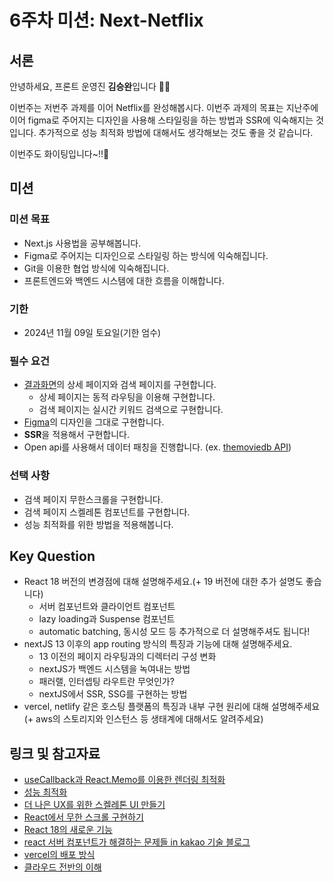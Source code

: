 # 6주차 미션: Next-Netflix

## 서론

안녕하세요, 프론트 운영진 **김승완**입니다 🐶🍮

이번주는 저번주 과제를 이어 Netflix를 완성해봅시다. 이번주 과제의 목표는 지난주에 이어 figma로 주어지는 디자인을 사용해 스타일링을 하는 방법과 SSR에 익숙해지는 것입니다. 추가적으로 성능 최적화 방법에 대해서도 생각해보는 것도 좋을 것 같습니다.

이번주도 화이팅입니다~!!💪

## 미션

### 미션 목표

- Next.js 사용법을 공부해봅니다.
- Figma로 주어지는 디자인으로 스타일링 하는 방식에 익숙해집니다.
- Git을 이용한 협업 방식에 익숙해집니다.
- 프론트엔드와 백엔드 시스템에 대한 흐름을 이해합니다.

### 기한

- 2024년 11월 09일 토요일(기한 엄수)

### 필수 요건

- [결과화면](https://next-netflix-18th-2.vercel.app/)의 상세 페이지와 검색 페이지를 구현합니다.
    - 상세 페이지는 동적 라우팅을 이용해 구현합니다.
    - 검색 페이지는 실시간 키워드 검색으로 구현합니다.
- [Figma](https://www.figma.com/file/UqdXDovIczt1Gl0IjknHQf/Netflix?node-id=0%3A1)의 디자인을 그대로 구현합니다.
- **SSR**을 적용해서 구현합니다.
- Open api를 사용해서 데이터 패칭을 진행합니다. (ex. [themoviedb API](https://developers.themoviedb.org/3/getting-started/introduction))

### 선택 사항

- 검색 페이지 무한스크롤을 구현합니다.
- 검색 페이지 스켈레톤 컴포넌트를 구현합니다.
- 성능 최적화를 위한 방법을 적용해봅니다.

## **Key Question**

- React 18 버전의 변경점에 대해 설명해주세요.(+ 19 버전에 대한 추가 설명도 좋습니다)
    - 서버 컴포넌트와 클라이언트 컴포넌트
    - lazy loading과 Suspense 컴포넌트
    - automatic batching, 동시성 모드 등 추가적으로 더 설명해주셔도 됩니다!
- nextJS 13 이후의 app routing 방식의 특징과 기능에 대해 설명해주세요.
    - 13 이전의 페이지 라우팅과의 디렉터리 구성 변화
    - nextJS가 백엔드 시스템을 녹여내는 방법
    - 패러랠, 인터셉팅 라우트란 무엇인가?
    - nextJS에서 SSR, SSG를 구현하는 방법
- vercel, netlify 같은 호스팅 플랫폼의 특징과 내부 구현 원리에 대해 설명해주세요(+ aws의 스토리지와 인스턴스 등 생태계에 대해서도 알려주세요)

## 링크 및 참고자료

- [useCallback과 React.Memo를 이용한 렌더링 최적화](https://velog.io/@yejinh/useCallback%EA%B3%BC-React.Memo%EC%9D%84-%ED%86%B5%ED%95%9C-%EB%A0%8C%EB%8D%94%EB%A7%81-%EC%B5%9C%EC%A0%81%ED%99%94)
- [성능 최적화](https://ui.toast.com/fe-guide/ko_PERFORMANCE)
- [더 나은 UX를 위한 스켈레톤 UI 만들기](https://ui.toast.com/weekly-pick/ko_20201110)
- [React에서 무한 스크롤 구현하기](https://tech.kakaoenterprise.com/149)
- [React 18의 새로운 기능](https://www.youtube.com/watch?v=7mkQi0TlJQo)
- [react 서버 컴포넌트가 해결하는 문제들 in kakao 기술 블로그](https://tech.kakaopay.com/post/react-server-components/)
- [vercel의 배포 방식](https://www.youtube.com/watch?v=8q-jCvLWwKc&t=11s)
- [클라우드 전반의 이해](https://www.youtube.com/watch?v=YSudWlx0o9I)
